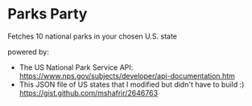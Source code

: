 # Parks Party

Fetches 10 national parks in your chosen U.S. state

powered by:
- The US National Park Service API: https://www.nps.gov/subjects/developer/api-documentation.htm
- This JSON file of US states that I modified but didn't have to build :) https://gist.github.com/mshafrir/2646763

